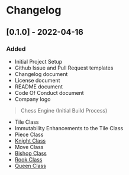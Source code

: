 # Changelog

<!-- ## Types of changes
- `Added` for new features.
- `Changed` for changes in existing functionality.
- `Deprecated` for soon-to-be removed features.
- `Removed` for now removed features.
- `Fixed` for any bug fixes.
- `Security` in case of vulnerabilities. -->


## [0.1.0] - 2022-04-16

### Added

- Initial Project Setup
- Github Issue and Pull Request templates
- Changelog document
- License document
- README document
- Code Of Conduct document
- Company logo

> Chess Engine (Initial Build Process)
- Tile Class
- Immutability Enhancements to the Tile Class
- Piece Class
- [Knight Class](https://en.wikipedia.org/wiki/Knight_(chess))
- Move Class
- [Bishop Class](https://en.wikipedia.org/wiki/Bishop_(chess))
- [Rook Class](https://en.wikipedia.org/wiki/Rook_(chess))
- [Queen Class](https://en.wikipedia.org/wiki/Queen_(chess))

<!-- [0.1.0]: https://github.com/scriptjumper/Java-Chess-Engine/releases/tag/v-0.1.0 -->
